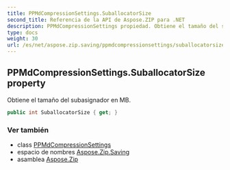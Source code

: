 ```yaml
---
title: PPMdCompressionSettings.SuballocatorSize
second_title: Referencia de la API de Aspose.ZIP para .NET
description: PPMdCompressionSettings propiedad. Obtiene el tamaño del subasignador en MB.
type: docs
weight: 30
url: /es/net/aspose.zip.saving/ppmdcompressionsettings/suballocatorsize/
---
```

## PPMdCompressionSettings.SuballocatorSize property

Obtiene el tamaño del subasignador en MB.

```csharp
public int SuballocatorSize { get; }
```

### Ver también

* class [PPMdCompressionSettings](../)
* espacio de nombres [Aspose.Zip.Saving](../../ppmdcompressionsettings/)
* asamblea [Aspose.Zip](../../../)


